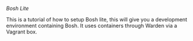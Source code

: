 *Bosh Lite*

This is a tutorial of how to setup Bosh lite, this will give you a development environment containing Bosh.  It uses containers through Warden via a Vagrant box.
